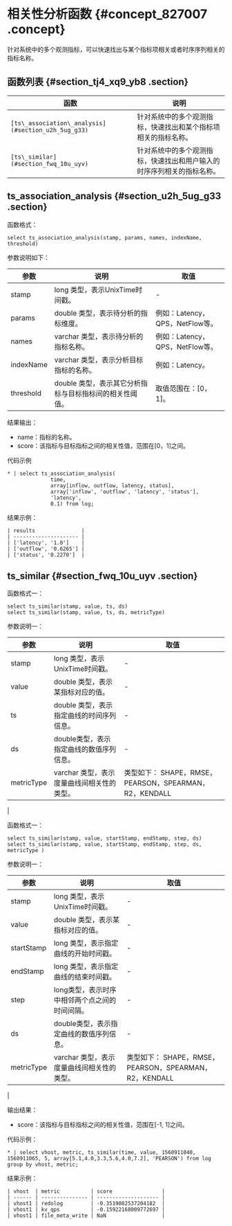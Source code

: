 # 相关性分析函数 {#concept_827007 .concept}

针对系统中的多个观测指标，可以快速找出与某个指标项相关或者时序序列相关的指标名称。

## 函数列表 {#section_tj4_xq9_yb8 .section}

|函数|说明|
|--|--|
| ` [ts\_association\_analysis](#section_u2h_5ug_g33) ` |针对系统中的多个观测指标，快速找出和某个指标项相关的指标名称。|
| ` [ts\_similar](#section_fwq_10u_uyv) ` |针对系统中的多个观测指标，快速找出和用户输入的时序序列相关的指标名称。|

## ts\_association\_analysis {#section_u2h_5ug_g33 .section}

函数格式：

``` {#codeblock_0jn_1r2_g94}
select ts_association_analysis(stamp, params, names, indexName, threshold)
```

参数说明如下：

|参数|说明|取值|
|--|--|--|
| stamp |long 类型，表示UnixTime时间戳。|-|
| params |double 类型，表示待分析的指标维度。|例如：Latency，QPS，NetFlow等。|
| names |varchar 类型，表示待分析的指标名称。|例如：Latency，QPS，NetFlow等。|
| indexName |varchar 类型，表示分析目标指标的名称。|例如：Latency。|
| threshold |double 类型，表示其它分析指标与目标指标间的相关性阈值。|取值范围在：\[0，1\]。|

结果输出：

-    name：指标的名称。
-    score：该指标与目标指标之间的相关性值，范围在\[0，1\]之间。

代码示例

``` {#codeblock_5iw_m7s_ofl}
* | select ts_association_analysis(
              time, 
              array[inflow, outflow, latency, status], 
              array['inflow', 'outflow', 'latency', 'status'], 
              'latency', 
              0.1) from log;
```

结果示例：

``` {#codeblock_e4w_7zz_uet}
| results               |
| --------------------- |
| ['latency', '1.0']    |
| ['outflow', '0.6265'] |
| ['status', '0.2270']  |
```

## ts\_similar {#section_fwq_10u_uyv .section}

函数格式一：

``` {#codeblock_17f_jvl_n60}
select ts_similar(stamp, value, ts, ds)
select ts_similar(stamp, value, ts, ds, metricType)
```

参数说明一：

|参数|说明|取值|
|--|--|--|
| stamp |long 类型，表示UnixTime时间戳。|-|
| value |double 类型，表示某指标对应的值。|-|
| ts |double 类型，表示指定曲线的时间序列信息。|-|
| ds |double类型，表示指定曲线的数值序列信息。|-|
| metricType |varchar 类型，表示度量曲线间相关性的类型。|类型如下：  SHAPE，RMSE，PEARSON，SPEARMAN，R2，KENDALL 

 |

函数格式一：

``` {#codeblock_8ou_nxf_v7k}
select ts_similar(stamp, value, startStamp, endStamp, step, ds)
select ts_similar(stamp, value, startStamp, endStamp, step, ds, metricType )
```

参数说明一：

|参数|说明|取值|
|--|--|--|
| stamp |long 类型，表示UnixTime时间戳。|-|
| value |double 类型，表示某指标对应的值。|-|
| startStamp |long 类型，表示指定曲线的开始时间戳。|-|
| endStamp |long 类型，表示指定曲线的结束时间戳。|-|
| step |long类型，表示时序中相邻两个点之间的时间间隔。|-|
| ds |double类型，表示指定曲线的数值序列信息。|-|
| metricType |varchar 类型，表示度量曲线间相关性的类型。|类型如下：  SHAPE，RMSE，PEARSON，SPEARMAN，R2，KENDALL 

 |

输出结果：

-    score：该指标与目标指标之间的相关性值，范围在\[-1, 1\]之间。

代码示例：

``` {#codeblock_bbn_6au_azz}
* | select vhost, metric, ts_similar(time, value, 1560911040, 1560911065, 5, array[5.1,4.0,3.3,5.6,4.0,7.2], 'PEARSON') from log  group by vhost, metric;
```

结果示例：

``` {#codeblock_r3v_nix_bn7}
| vhost  | metric          | score                |
| ------ | --------------- | -------------------- |
| vhost1 | redolog         | -0.3519082537204182  |
| vhost1 | kv_qps          | -0.15922168009772697 |
| vhost1 | file_meta_write | NaN                  |
```

